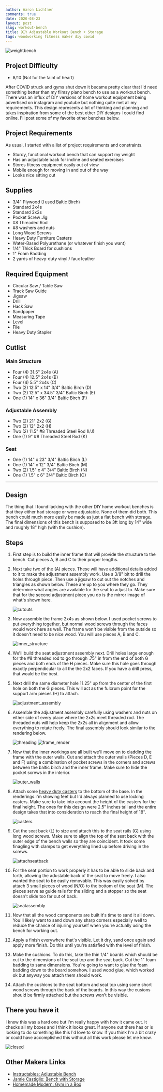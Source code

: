 ```yaml
---
author: Aaron Lichtner
comments: true
date: 2020-08-23
layout: post
slug: workout-bench
title: DIY Adjustable Workout Bench + Storage
tags: woodworking fitness maker diy covid
---
```


![weightbench](/public/img/2020/08/weightbench.png)

## Project Difficulty 

- 8/10 (Not for the faint of heart)

After COVID struck and gyms shut down it became pretty clear that I'd need something better than my flimsy piano bench to use as a workout bench. 
There was an influx of DIY versions of home workout equipment being advertised on instagram and youtube but nothing quite met all my requirements. 
This design represents a lot of thinking and planning and takes inspiration from some of the best other DIY designs I could find online. I'll post some of my favorite other benches below.

## Project Requirements

As usual, I started with a list of project requirements and constraints.

- Sturdy, functional workout bench that can support my weight
- Has an adjustable back for incline and seated exercises
- Stores fitness equipment easily out of view
- Mobile enough for moving in and out of the way
- Looks nice sitting out

## Supplies

- 3/4" Plywood (I used Baltic Birch)
- Standard 2x4s 
- Standard 2x2s
- Pocket Screw Jig
- #8 Threaded Rod
- #8 washers and nuts
- Long Wood Screws
- Heavy Duty Furniture Casters
- Water-Based Polyurethane (or whatever finish you want)
- 1/4" Thick Board for cushions
- 1" Foam Badding
- 2 yards of heavy-duty vinyl / faux leather

## Required Equipment

- Circular Saw / Table Saw
- Track Saw Guide
- Jigsaw
- Drill
- Hack Saw
- Sandpaper
- Measuring Tape
- Level
- File
- Heavy Duty Stapler

## Cutlist 

### Main Structure
- Four (4) 31.5" 2x4s (A)
- Four (4) 12.5" 2x4s (B)
- Four (4) 5.5" 2x4s (C)
- Two (2) 12.5" x 14" 3/4" Baltic Birch (D)
- Two (2) 12.5" x 34.5" 3/4" Baltic Birch (E)
- One (1) 14" x 36" 3/4" Baltic Birch (F)

### Adjustable Assembly
- Two (2) 21" 2x2 (G)
- Two (2) 12" 2x2 (H)
- Two (2) 11.5" #8 Threaded Steel Rod (I/J)
- One (1) 9" #8 Threaded Steel Rod (K)

### Seat
- One (1) 14" x 23" 3/4" Baltic Birch (L)
- One (1) 14" x 12" 3/4" Baltic Birch (M)
- Two (2) 1.5" x 4" 3/4" Baltic Birch (N)
- One (1) 1.5" x 6" 3/4" Baltic Birch (O)

---
## Design

The thing that I found lacking with the other DIY home workout benches is that they either had storage or were adjustable. 
None of them did both. This bench could much more easily be made as just a flat bench with storage. The final dimensions of this 
bench is supposed to be 3ft long by 14" wide and roughly 18" high (with the cushion). 

## Steps

1. First step is to build the inner frame that will provide the structure to the bench. Cut pieces A, B and C to their proper lengths. 

2. Next take two of the (A) pieces. These will have additional details added to it to make the adjustment assembly work. Use a 3/8" bit to drill the holes through piece. Then use a jigsaw to cut out the notches and triangles as shown below. These 
are up to you where they go. They determine what angles are available for the seat to adjust to. Make sure that for the second adjustment piece you do is the mirror image of what's shown here. 


   ![cutouts](/public/img/2020/08/cutouts.png)


3. Now assemble the frame 2x4s as shown below. I used pocket screws to put everything together, but normal wood screws through the faces would work here as well.
 The frame won't be visible from the outside so it doesn't need to be nice wood. You will use pieces A, B and C. 

    ![inner_structure](/public/img/2020/08/frame.png)
    
4. We'll build the seat adjustment assembly next. Drill holes large enough for the #8 threaded rod to go through 
.75" in from the end of both G pieces and both ends of the H pieces. Make sure this hole goes through exactly perpendicular to all the the 2x2 faces. If you have a drill press, that would be the best.

5. Next drill the same diameter hole 11.25" up from the center of the first hole on both the G pieces. 
This will act as the fulcrum point for the support arm pieces (H) to attach. 

    ![adjustment_assembly](/public/img/2020/08/assembly.png)

6. Assemble the adjustment assembly carefully using washers and nuts on either side of every place where the 2x2s meet threaded rod. The threaded nuts will help keep the 2x2s all in alignment and allow everything to rotate freely. The final assembly should look similar to the rendering below.

    ![threading](/public/img/2020/08/threading.png)
    ![frame_render](/public/img/2020/08/frame_assembly_render.png)


2. Now that the inner workings are all built we'll move on to cladding the frame with the outer walls. Cut and attach the outer walls (Pieces D, E and F) using a combination of pocket screws in the corners and screws between the baltic birch and the inner frame. Make sure to hide the pocket screws in the interior. 

    ![outer_walls](/public/img/2020/08/outerwalls.png)
    
3. Attach some [heavy duty casters](https://www.amazon.com/Swivel-Caster-Wheels-Locking-Polyurethane/dp/B06Y49D2J2/ref=sxin_10?ascsubtag=amzn1.osa.b54557a1-1e55-4d28-9e82-050295431ec6.ATVPDKIKX0DER.en_US&creativeASIN=B06Y49D2J2&cv_ct_cx=heavy+duty+casters&cv_ct_id=amzn1.osa.b54557a1-1e55-4d28-9e82-050295431ec6.ATVPDKIKX0DER.en_US&cv_ct_pg=search&cv_ct_wn=osp-single-source-gl-ranking&dchild=1&keywords=heavy+duty+casters&linkCode=oas&pd_rd_i=B06Y49D2J2&pd_rd_r=1ea42fce-1bd8-46e9-ad64-c66519d68a91&pd_rd_w=hFAkR&pd_rd_wg=U9Xl8&pf_rd_p=69c78df1-b3ce-40ba-9ee0-ecaea903b011&pf_rd_r=9GNK33PT41BMV16CP4PX&qid=1598223053&sr=1-2-d9dc7690-f7e1-44eb-ad06-aebbef559a37&tag=cb-osp-20) 
to the bottom of the base. In the renderings I'm showing feet but I'd always planned to use locking casters. Make sure to take into account
the height of the casters for the final height. The ones for this design were 2.5" inches tall and the entire design takes that into consideration to reach the final height of 18".

    ![casters](/public/img/2020/08/castersmall.gif)

2. Cut the seat back (L) to size and attach this to the seat rails (G) using long wood screws. Make sure to align the top of the seat back with the outer edge of the bench walls so they are coincident. It took some finagling with clamps to get everything lined up before driving in the screws.  

    ![attachseatback](/public/img/2020/08/attachseat.png)

2. For the seat portion to work properly it has to be able to slide back and forth, allowing the adustable back of the seat to move freely. I also wanted the seat to be easily removable. This was easily solved by attach 3 small pieces of wood (N/O) to the bottom of the seat (M). The pieces serve as guide rails for the sliding and a stopper so the seat doesn't slide too far out of back. 

    ![seatassembly](/public/img/2020/08/seat.png)


2. Now that all the wood components are built it's time to sand it all down. You'll likely want to sand down any sharp corners especially well to reduce the chance of injuring yourself when you're actually using the bench for working out. 

2. Apply a finish everywhere that's visible. Let it dry, sand once again and apply more finish. Do this until you're satisfied with the level of finish. 

2. Make the cushions. To do this, take the thin 1/4" boards which should be cut to the dimensions of the seat top and the seat back. Cut the 1" foam badding to same dimensions. You're going to want to glue the foam badding down to the board somehow. I used wood glue, which worked ok but anyway you attach them should work. 

2. Attach the cushions to the seat bottom and seat top using some short wood screws through the back of the boards. In this way the cusions should be firmly attached but the screws won't be visible.

## There you have it

I know this was a hard one but I'm really happy with how it came out. It checks all my boxes and I think it looks great. If anyone out there has or is looking to do something like this I'd love to know. If you think I'm a bit crazy or could have accomplished this without all this work please let me know. 

![closed](../public/img/2020/08/final_figure.png)

## Other Makers Links

- [Instructables: Adjustable Bench](https://www.instructables.com/id/Weight-Bench-5-positionFlatIncline-doubles-as-/)
- [Jamie Castiglio: Bench with Storage](https://jaimecostiglio.com/diy-workout-bench-with-storage/)
- [Homemade Modern:  Gym in a Box](https://www.youtube.com/watch?v=H2UVZhbX074)

